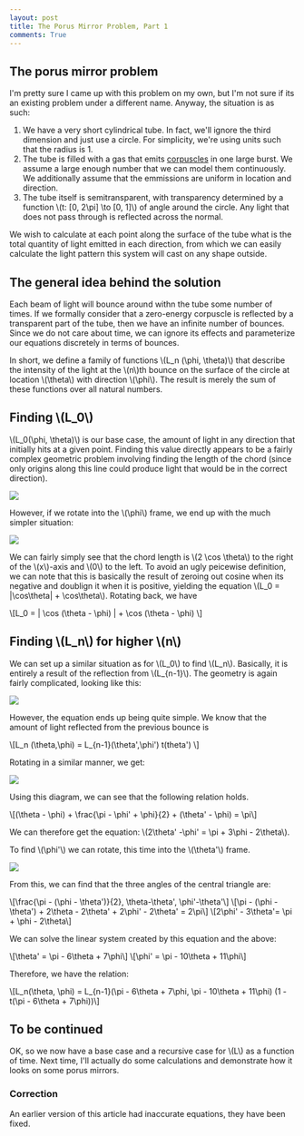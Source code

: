 ```yaml
---
layout: post
title: The Porus Mirror Problem, Part 1
comments: True
---
```


## The porus mirror problem

I'm pretty sure I came up with this problem on my own, but I'm not sure if its an existing problem under a different name. Anyway, the situation is as such:

1. We have a very short cylindrical tube. In fact, we'll ignore the third dimension and just use a circle. For simplicity, we're using units such that the radius is 1.
2. The tube is filled with a gas that emits [corpuscles](https://en.wikipedia.org/wiki/Corpuscular_theory_of_light) in one large burst. We assume a large enough number that we can model them continuously. We additionally assume that the emmissions are uniform in location and direction.
3. The tube itself is semitransparent, with transparency determined by a function \\(t: [0, 2\pi] \to [0, 1]\\) of angle around the circle. Any light that does not pass through is reflected across the normal.

We wish to calculate at each point along the surface of the tube what is the total quantity of light emitted in each direction, from which we can easily calculate the light pattern this system will cast on any shape outside.

## The general idea behind the solution

Each beam of light will bounce around withn the tube some number of times. If we formally consider that a zero-energy corpuscle is reflected by a transparent part of the tube, then we have an infinite number of bounces. Since we do not care about time, we can ignore its effects and parameterize our equations discretely in terms of bounces.

In short, we define a family of functions \\(L_n (\phi, \theta)\\) that describe the intensity of the light at the \\(n\\)th bounce on the surface of the circle at location \\(\theta\\) with direction \\(\phi\\). The result is merely the sum of these functions over all natural numbers.

## Finding \\(L_0\\)

\\(L_0(\phi, \theta)\\) is our base case, the amount of light in any direction that initially hits at a given point. Finding this value directly appears to be a fairly complex geometric problem involving finding the length of the chord (since only origins along this line could produce light that would be in the correct direction).

<img src="/resources/2016-05-29/L0.png"/>

However, if we rotate into the \\(\phi\\) frame, we end up with the much simpler situation:

<img src="/resources/2016-05-29/L0-phi.png" />

We can fairly simply see that the chord length is \\(2 \cos \theta\\) to the right of the \\(x\\)-axis and \\(0\\) to the left. To avoid an ugly peicewise definition, we can note that this is basically the result of zeroing out cosine when its negative and doublign it when it is positive, yielding the equation \\(L_0 = \|\cos\theta\| + \cos\theta\\). Rotating back, we have

\\[L_0 = \| \cos (\theta - \phi) \| + \cos (\theta - \phi) \\]

## Finding \\(L_n\\) for higher \\(n\\)

We can set up a similar situation as for \\(L_0\\) to find \\(L_n\\). Basically, it is entirely a result of the reflection from \\(L_{n-1}\\). The geometry is again fairly complicated, looking like this:

<img src="/resources/2016-05-29/Ln.png" />

However, the equation ends up being quite simple. We know that the amount of light reflected from the previous bounce is

\\[L_n (\theta,\phi) = L_{n-1}(\theta',\phi') t(theta') \\]

Rotating in a similar manner, we get:

<img src="/resources/2016-05-29/Ln-phi.png" />

Using this diagram, we can see that the following relation holds.

\\[(\theta - \phi) + \frac{\pi - \phi' + \phi}{2} + (\theta' - \phi) = \pi\\]

We can therefore get the equation: \\(2\theta' -\phi' = \pi + 3\phi - 2\theta\\).

To find \\(\\phi'\\) we can rotate, this time into the \\(\theta'\\) frame.

<img src="/resources/2016-05-29/Ln-thetap.png"/>

From this, we can find that the three angles of the central triangle are:

\\[\frac{\pi - (\phi - \theta')}{2}, \theta-\theta', \phi'-\theta'\\]
\\[\pi - (\phi - \theta') + 2\theta - 2\theta' + 2\phi' - 2\theta' = 2\pi\\]
\\[2\phi' - 3\theta'= \pi + \phi - 2\theta\\]

We can solve the linear system created by this equation and the above:

\\[\theta' = \pi - 6\theta + 7\phi\\]
\\[\phi' = \pi - 10\theta + 11\phi\\]

Therefore, we have the relation:

\\[L_n(\theta, \phi) = L_{n-1}(\pi - 6\theta + 7\phi, \pi - 10\theta + 11\phi) (1 - t(\pi - 6\theta + 7\phi))\\]

## To be continued

OK, so we now have a base case and a recursive case for \\(L\\) as a function of time. Next time, I'll actually do some calculations and demonstrate how it looks on some porus mirrors.

### Correction

An earlier version of this article had inaccurate equations, they have been fixed.
